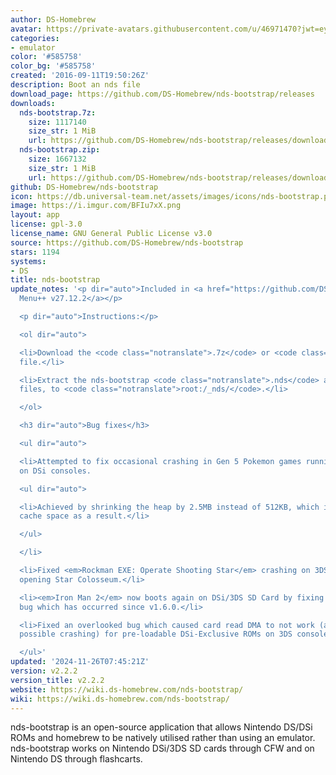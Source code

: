 ```yaml
---
author: DS-Homebrew
avatar: https://private-avatars.githubusercontent.com/u/46971470?jwt=eyJhbGciOiJIUzI1NiIsInR5cCI6IkpXVCJ9.eyJpc3MiOiJnaXRodWIuY29tIiwiYXVkIjoicmF3LmdpdGh1YnVzZXJjb250ZW50LmNvbSIsImtleSI6ImtleTEiLCJleHAiOjE3MzQ2NjEyNjAsIm5iZiI6MTczNDY2MDA2MCwicGF0aCI6Ii91LzQ2OTcxNDcwIn0.5C8AhizfJ8FA6oZ1Yam_xfd58A7jdUTNGem0b7jgr0Y&v=4
categories:
- emulator
color: '#585758'
color_bg: '#585758'
created: '2016-09-11T19:50:26Z'
description: Boot an nds file
download_page: https://github.com/DS-Homebrew/nds-bootstrap/releases
downloads:
  nds-bootstrap.7z:
    size: 1117140
    size_str: 1 MiB
    url: https://github.com/DS-Homebrew/nds-bootstrap/releases/download/v2.2.2/nds-bootstrap.7z
  nds-bootstrap.zip:
    size: 1667132
    size_str: 1 MiB
    url: https://github.com/DS-Homebrew/nds-bootstrap/releases/download/v2.2.2/nds-bootstrap.zip
github: DS-Homebrew/nds-bootstrap
icon: https://db.universal-team.net/assets/images/icons/nds-bootstrap.png
image: https://i.imgur.com/BFIu7xX.png
layout: app
license: gpl-3.0
license_name: GNU General Public License v3.0
source: https://github.com/DS-Homebrew/nds-bootstrap
stars: 1194
systems:
- DS
title: nds-bootstrap
update_notes: '<p dir="auto">Included in <a href="https://github.com/DS-Homebrew/TWiLightMenu/releases/tag/v27.12.2"><strong>TW</strong>i<strong>L</strong>ight
  Menu++ v27.12.2</a></p>

  <p dir="auto">Instructions:</p>

  <ol dir="auto">

  <li>Download the <code class="notranslate">.7z</code> or <code class="notranslate">.zip</code>
  file.</li>

  <li>Extract the nds-bootstrap <code class="notranslate">.nds</code> and <code class="notranslate">.ver</code>
  files, to <code class="notranslate">root:/_nds/</code>.</li>

  </ol>

  <h3 dir="auto">Bug fixes</h3>

  <ul dir="auto">

  <li>Attempted to fix occasional crashing in Gen 5 Pokemon games running in DSi mode
  on DSi consoles.

  <ul dir="auto">

  <li>Achieved by shrinking the heap by 2.5MB instead of 512KB, which increases LRU
  cache space as a result.</li>

  </ul>

  </li>

  <li>Fixed <em>Rockman EXE: Operate Shooting Star</em> crashing on 3DS consoles when
  opening Star Colosseum.</li>

  <li><em>Iron Man 2</em> now boots again on DSi/3DS SD Card by fixing an overlooked
  bug which has occurred since v1.6.0.</li>

  <li>Fixed an overlooked bug which caused card read DMA to not work (and as a result,
  possible crashing) for pre-loadable DSi-Exclusive ROMs on 3DS consoles.</li>

  </ul>'
updated: '2024-11-26T07:45:21Z'
version: v2.2.2
version_title: v2.2.2
website: https://wiki.ds-homebrew.com/nds-bootstrap/
wiki: https://wiki.ds-homebrew.com/nds-bootstrap/
---
```

nds-bootstrap is an open-source application that allows Nintendo DS/DSi ROMs and homebrew to be natively utilised rather than using an emulator. nds-bootstrap works on Nintendo DSi/3DS SD cards through CFW and on Nintendo DS through flashcarts.